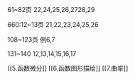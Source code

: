61~82页
22,24,25,26,2728,29

660:12~13页
21,22,23,24,25,26

108~123页
例6,7

131~140
12,13,14,15,16,17

[[5.函数微分]]
[[6.函数图形描绘]]
[[7.曲率]]